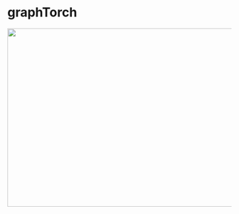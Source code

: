 # graphTorch

<img src="https://github.com/RagnaroWA/graphTorch/blob/assets/image/home-page.gif" width="700" height="400" />
